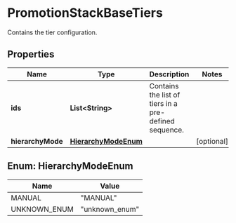 

# PromotionStackBaseTiers

Contains the tier configuration.

## Properties

| Name | Type | Description | Notes |
|------------ | ------------- | ------------- | -------------|
|**ids** | **List&lt;String&gt;** | Contains the list of tiers in a pre-defined sequence. |  |
|**hierarchyMode** | [**HierarchyModeEnum**](#HierarchyModeEnum) |  |  [optional] |



## Enum: HierarchyModeEnum

| Name | Value |
|---- | -----|
| MANUAL | &quot;MANUAL&quot; |
| UNKNOWN_ENUM | &quot;unknown_enum&quot; |



